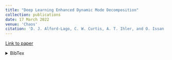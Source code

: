 ```yaml
---
title: "Deep Learning Enhanced Dynamic Mode Decomposition"
collection: publications
date: 17 March 2022
venue: 'Chaos'
citation: 'D. J. Alford-Lago, C. W. Curtis, A. T. Ihler, and O. Issan , "Deep learning enhanced dynamic mode decomposition", Chaos 32, 033116 (2022) https://doi.org/10.1063/5.0073893'
---
```


[Link to paper](https://aip.scitation.org/doi/10.1063/5.0073893)
<details><summary>BibTex</summary>

@article{dldmd_2022,

author = {Alford-Lago,D. J.  and Curtis,C. W.  and Ihler,A. T.  and Issan,O. },

title = {Deep learning enhanced dynamic mode decomposition},

journal = {Chaos: An Interdisciplinary Journal of Nonlinear Science},

volume = {32},

number = {3},

pages = {033116},

year = {2022},

doi = {10.1063/5.0073893},

URL = {https://doi.org/10.1063/5.0073893},

eprint = {https://doi.org/10.1063/5.0073893}

}
</details>